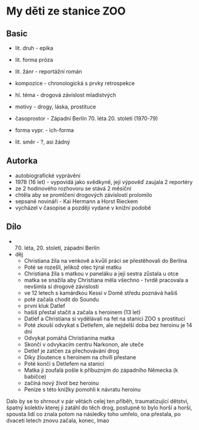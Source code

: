 # My děti ze stanice ZOO

## Basic

- lit. druh - epika
- lit. forma próza
- lit. žánr - reportážní román
- kompozice - chronologická s prvky retrospekce
- hl. téma - drogová závislost mladistvých
- motivy - drogy, láska, prostituce
- časoprostor - Západní Berlín 70. léta 20. století (1970-79)
- forma vypr. - ich-forma

- lit. směr - ?, asi žádný

## Autorka

- autobiografické vyprávění
- 1978 (16 let) - vypovídá jako svědkyně, její výpověď zaujala 2 reportéry
- ze 2 hodinového rozhovoru se stává 2 měsíční
- chtěla aby se promlčení drogových závislostí prolomilo
- sepsané novináři - Kai Hermann a Horst Rieckem
- vycházel v časopise a později vydané v knižní podobě

## Dílo

- 70. léta, 20. století, západní Berlín
- děj
    - Christiana žila na venkově a kvůli práci se přestěhovali do Berlína
    - Poté se rozešli, jelikož otec týral matku
    - Christiana žila s matkou v paneláku a její sestra zůstala u otce
    - matka se snažila aby Christiana měla všechno - tvrdě pracovala a nevšimla si drogové závislosti
    - ve 12 letech s kamárdkou Kessi v Domě středu poznává hašiš
    - poté začala chodit do Soundu
    - první kluk Datlef
    - hašiš přestal stačit a začala s heroinem (13 let)
    - Datlef a Christiana si vydělávali na fet na stanici ZOO s prostitucí
    - Poté zkouší odvykat s Detlefem, ale nejdelší doba bez heroinu je 14 dní
    - Odvykat pomáhá Christianina matka
    - Skončí v odvykacím centru Narkonon, ale uteče
    - Detlef je zatčen za přechovávání drog
    - Díky žloutence s heroinem na chvíli přestane
    - Poté končí s Detlefem na stanici
    - Matka ji zoufalá pošle k příbuzným do západního Německa (k babičce)
    - začíná nový život bez heroinu
    - Peníze s této knížky pomohli k návratu heroinu



Dalo by se to shrnout v pár větách celej ten příběh, traumatizující dětství, špatný kolektiv kterej ji zatáhl do těch drog, postupně to bylo horší a horší, spousta lidí co znala potom na následky toho umřelo, ona přestala, po dvaceti letech znovu začala, konec, lmao